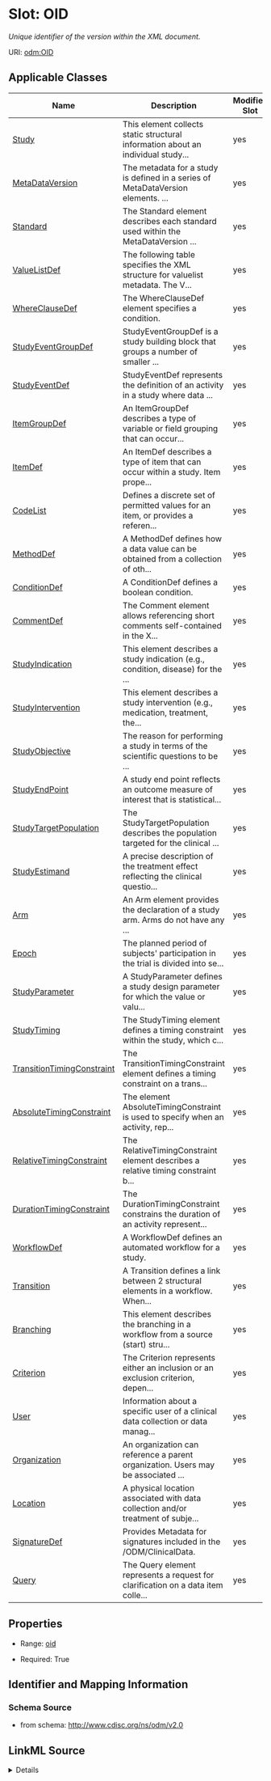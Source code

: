 # Slot: OID


_Unique identifier of the version within the XML document._



URI: [odm:OID](http://www.cdisc.org/ns/odm/v2.0/OID)



<!-- no inheritance hierarchy -->




## Applicable Classes

| Name | Description | Modifies Slot |
| --- | --- | --- |
[Study](Study.md) | This element collects static structural information about an individual study... |  yes  |
[MetaDataVersion](MetaDataVersion.md) | The metadata for a study is defined in a series of MetaDataVersion elements. ... |  yes  |
[Standard](Standard.md) | The Standard element describes each standard used within the MetaDataVersion ... |  yes  |
[ValueListDef](ValueListDef.md) | The following table specifies the XML structure for valuelist metadata. The V... |  yes  |
[WhereClauseDef](WhereClauseDef.md) | The WhereClauseDef element specifies a condition. |  yes  |
[StudyEventGroupDef](StudyEventGroupDef.md) | StudyEventGroupDef is a study building block that groups a number of smaller ... |  yes  |
[StudyEventDef](StudyEventDef.md) | StudyEventDef represents the definition of an activity in a study where data ... |  yes  |
[ItemGroupDef](ItemGroupDef.md) | An ItemGroupDef describes a type of variable or field grouping that can occur... |  yes  |
[ItemDef](ItemDef.md) | An ItemDef describes a type of item that can occur within a study. Item prope... |  yes  |
[CodeList](CodeList.md) | Defines a discrete set of permitted values for an item, or provides a referen... |  yes  |
[MethodDef](MethodDef.md) | A MethodDef defines how a data value can be obtained from a collection of oth... |  yes  |
[ConditionDef](ConditionDef.md) | A ConditionDef defines a boolean condition. |  yes  |
[CommentDef](CommentDef.md) | The Comment element allows referencing short comments self-contained in the X... |  yes  |
[StudyIndication](StudyIndication.md) | This element describes a study indication (e.g., condition, disease) for the ... |  yes  |
[StudyIntervention](StudyIntervention.md) | This element describes a study intervention (e.g., medication, treatment, the... |  yes  |
[StudyObjective](StudyObjective.md) | The reason for performing a study in terms of the scientific questions to be ... |  yes  |
[StudyEndPoint](StudyEndPoint.md) | A study end point reflects an outcome measure of interest that is statistical... |  yes  |
[StudyTargetPopulation](StudyTargetPopulation.md) | The StudyTargetPopulation describes the population targeted for the clinical ... |  yes  |
[StudyEstimand](StudyEstimand.md) | A precise description of the treatment effect reflecting the clinical questio... |  yes  |
[Arm](Arm.md) | An Arm element provides the declaration of a study arm. Arms do not have any ... |  yes  |
[Epoch](Epoch.md) | The planned period of subjects' participation in the trial is divided into se... |  yes  |
[StudyParameter](StudyParameter.md) | A StudyParameter defines a study design parameter for which the value or valu... |  yes  |
[StudyTiming](StudyTiming.md) | The StudyTiming element defines a timing constraint within the study, which c... |  yes  |
[TransitionTimingConstraint](TransitionTimingConstraint.md) | The TransitionTimingConstraint element defines a timing constraint on a trans... |  yes  |
[AbsoluteTimingConstraint](AbsoluteTimingConstraint.md) | The element AbsoluteTimingConstraint is used to specify when an activity, rep... |  yes  |
[RelativeTimingConstraint](RelativeTimingConstraint.md) | The RelativeTimingConstraint element describes a relative timing constraint b... |  yes  |
[DurationTimingConstraint](DurationTimingConstraint.md) | The DurationTimingConstraint constrains the duration of an activity represent... |  yes  |
[WorkflowDef](WorkflowDef.md) | A WorkflowDef defines an automated workflow for a study. |  yes  |
[Transition](Transition.md) | A Transition defines a link between 2 structural elements in a workflow. When... |  yes  |
[Branching](Branching.md) | This element describes the branching in a workflow from a source (start) stru... |  yes  |
[Criterion](Criterion.md) | The Criterion represents either an inclusion or an exclusion criterion, depen... |  yes  |
[User](User.md) | Information about a specific user of a clinical data collection or data manag... |  yes  |
[Organization](Organization.md) | An organization can reference a parent organization. Users may be associated ... |  yes  |
[Location](Location.md) | A physical location associated with data collection and/or treatment of subje... |  yes  |
[SignatureDef](SignatureDef.md) | Provides Metadata for signatures included in the /ODM/ClinicalData. |  yes  |
[Query](Query.md) | The Query element represents a request for clarification on a data item colle... |  yes  |







## Properties

* Range: [oid](oid.md)

* Required: True





## Identifier and Mapping Information







### Schema Source


* from schema: http://www.cdisc.org/ns/odm/v2.0




## LinkML Source

<details>
```yaml
name: OID
description: Unique identifier of the version within the XML document.
from_schema: http://www.cdisc.org/ns/odm/v2.0
rank: 1000
identifier: true
alias: OID
domain_of:
- Study
- MetaDataVersion
- Standard
- ValueListDef
- WhereClauseDef
- StudyEventGroupDef
- StudyEventDef
- ItemGroupDef
- ItemDef
- CodeList
- MethodDef
- ConditionDef
- CommentDef
- StudyIndication
- StudyIntervention
- StudyObjective
- StudyEndPoint
- StudyTargetPopulation
- StudyEstimand
- Arm
- Epoch
- StudyParameter
- StudyTiming
- TransitionTimingConstraint
- AbsoluteTimingConstraint
- RelativeTimingConstraint
- DurationTimingConstraint
- WorkflowDef
- Transition
- Branching
- Criterion
- User
- Organization
- Location
- SignatureDef
- Query
range: oid
required: true

```
</details>
